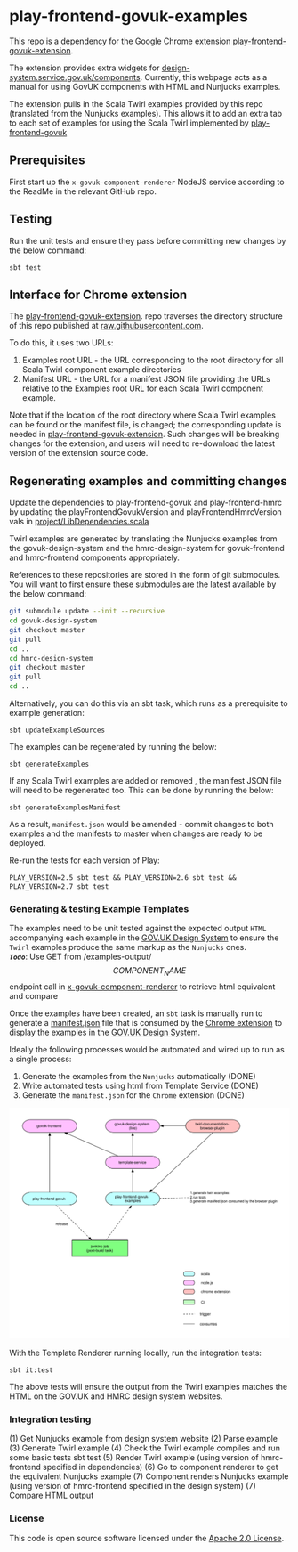 # play-frontend-govuk-examples

This repo is a dependency for the Google Chrome extension [play-frontend-govuk-extension](https://github.com/hmrc/play-frontend-govuk-extension).

The extension provides extra widgets for [design-system.service.gov.uk/components](https://design-system.service.gov.uk/components/).
Currently, this webpage acts as a manual for using GovUK components with HTML and Nunjucks examples.

The extension pulls in the Scala Twirl examples provided by this repo (translated from the Nunjucks examples).
This allows it to add an extra tab to each set of examples for using the Scala Twirl implemented by [play-frontend-govuk](https://github.com/hmrc/play-frontend-govuk)

## Prerequisites
First start up the `x-govuk-component-renderer` NodeJS service according to the ReadMe in the relevant GitHub repo.

## Testing
Run the unit tests and ensure they pass before committing new changes by the below command:
```
sbt test
```

## Interface for Chrome extension
The [play-frontend-govuk-extension](https://github.com/hmrc/play-frontend-govuk-extension). repo traverses the directory structure of this repo published at [raw.githubusercontent.com](https://raw.githubusercontent.com).

To do this, it uses two URLs:
1) Examples root URL - the URL corresponding to the root directory for all Scala Twirl component example directories
2) Manifest URL - the URL for a manifest JSON file providing the URLs relative to the Examples root URL for each Scala Twirl component example.

Note that if the location of the root directory where Scala Twirl examples can be found or the manifest file, is changed; the corresponding update is needed in [play-frontend-govuk-extension](https://github.com/hmrc/play-frontend-govuk-extension).
Such changes will be breaking changes for the extension, and users will need to re-download the latest version of the extension source code.

## Regenerating examples and committing changes

Update the dependencies to play-frontend-govuk and play-frontend-hmrc by updating the
playFrontendGovukVersion and playFrontendHmrcVersion vals in
 [project/LibDependencies.scala](project/LibDependencies.scala)

Twirl examples are generated by translating the Nunjucks examples from the govuk-design-system and the hmrc-design-system for govuk-frontend and hmrc-frontend
components appropriately.

References to these repositories are stored in the form of git submodules.
You will want to first ensure these submodules are the latest available by the below command: 
```bash
git submodule update --init --recursive
cd govuk-design-system
git checkout master
git pull
cd ..
cd hmrc-design-system
git checkout master
git pull
cd ..
```

Alternatively, you can do this via an sbt task, which runs as a prerequisite to example generation:
```sbtshell
sbt updateExampleSources
```

The examples can be regenerated by running the below:
```sbtshell
sbt generateExamples
```

If any Scala Twirl examples are added or removed , the manifest JSON file will need to be regenerated too.
This can be done by running the below:
```sbtshell
sbt generateExamplesManifest
```
As a result, `manifest.json` would be amended - commit changes to both examples and the manifests to master when changes are ready to be deployed.

Re-run the tests for each version of Play:

```
PLAY_VERSION=2.5 sbt test && PLAY_VERSION=2.6 sbt test && PLAY_VERSION=2.7 sbt test
```

### Generating & testing Example Templates
The examples need to be unit tested against the expected output `HTML` accompanying each example in the [GOV.UK Design System](https://design-system.service.gov.uk/components/)
to ensure the `Twirl` examples produce the same markup as the `Nunjucks` ones. <br/>
**_`Todo`_**: Use GET from /examples-output/$$COMPONENT_NAME$$ endpoint call in [x-govuk-component-renderer](https://github.com/hmrc/x-govuk-component-renderer) to retrieve html equivalent and compare

Once the examples have been created, an `sbt` task is manually run to generate a [manifest.json](src/test/resources/manifest.json)
file that is consumed by the [Chrome extension]((https://github.com/hmrc/play-frontend-govuk-extension)) to display the examples
in the [GOV.UK Design System](https://design-system.service.gov.uk/components/).

Ideally the following processes would be automated and wired up to run as a single process:
1. Generate the examples from the `Nunjucks` automatically (DONE)
2. Write automated tests using html from Template Service (DONE)
3. Generate the `manifest.json` for the `Chrome` extension (DONE)

![example generation](docs/images/example-generation.svg)

With the Template Renderer running locally, run the integration tests:

```
sbt it:test
```

The above tests will ensure the output from the Twirl examples matches the HTML
on the GOV.UK and HMRC design system websites.

### Integration testing

(1) Get Nunjucks example from design system website
(2) Parse example
(3) Generate Twirl example
(4) Check the Twirl example compiles and run some basic tests sbt test
(5) Render Twirl example (using version of hmrc-frontend specified in dependencies)
(6) Go to component renderer to get the equivalent Nunjucks example
(7) Component renders Nunjucks example (using version of hmrc-frontend specified in the design system)
(7) Compare HTML output

### License

This code is open source software licensed under the [Apache 2.0 License]("http://www.apache.org/licenses/LICENSE-2.0.html").
